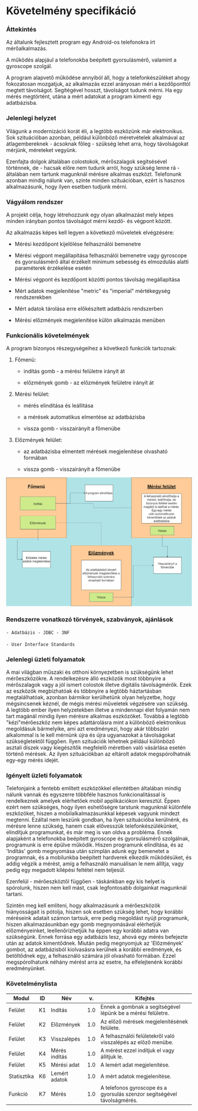 # Követelmény specifikáció

### Áttekintés

Az általunk fejlesztett program egy Android-os telefonokra írt mérőalkalmazás.

A működés alapjául a telefonokba beépített gyorsulásmérő, valamint a gyroscope szolgál.

A program alapvető működése annyiból áll, hogy a telefonkészüléket ahogy fokozatosan mozgatjuk, az alkalmazás ezzel arányosan méri a kezdőponttól megtett távolságot.
Segítégével hosszt, távolságot tudunk mérni. Ha egy mérés megtörtént, utána a mért adatokat a program kimenti egy adatbázisba.

### Jelenlegi helyzet

Világunk a modernizáció korát éli, a legtöbb eszközünk már elektronikus.
Sok szituációban azonban, például különböző méretvételek alkalmával az átlagembereknek - ácsoknak főleg - szükség lehet arra, hogy távolságokat mérjünk, méreteket vegyünk.

Ezenfajta dolgok általában colostokok, mérőszalagok segítsésével történnek, de - hacsak előre nem tudunk arról, hogy szükség lenne rá - általában
nem tartunk magunknál mérésre alkalmas eszközt. Telefonunk azonban mindig nálunk van, szinte minden szituációban, ezért is hasznos alkalmazásunk, hogy ilyen esetben tudjunk mérni.

### Vágyálom rendszer

A projekt célja, hogy létrehozzunk egy olyan alkalmazást mely képes minden irányban pontos 
távolságot mérni kezdő- és végpont között.

Az alkalmazás képes kell legyen a következő műveletek elvégzésére:

+ Mérési kezdőpont kijelölése felhasználói bemenetre

+ Mérési végpont megállapítása felhasználói bemenetre vagy gyroscope és gyorsulásmérő által érzékelt
minimum sebesség és elmozdulás alatti paraméterek érzékelése esetén

+ Mérési végpont és kezdőpont közötti pontos távolság megállapítása

+ Mért adatok megjelenítése "metric" és "imperial" mértékegység rendszerekben

+ Mért adatok tárolása erre előkészített adatbázis rendszerben

+ Mérési előzmények megjelenítése külön alkalmazás menüben

### Funkcionális követelmények

A program bizonyos részegységeihez a következő funkciók tartoznak:

 1. Főmenü:

    - indítás gomb - a mérési felületre irányít át
    
    - előzmények gomb - az előzmények felületre irányít át
    
 2. Mérési felület:
    
    - mérés elindítása és leállítása

    - a mérések automatikus elmentése az adatbázisba

    - vissza gomb - visszairányít a főmenübe

 3. Előzmények felület:

    - az adatbázisba elmentett mérések megjelenítése olvasható formában

    - vissza gomb - visszairányít a főmenübe
    
![](../media/funk_kov_abra.png)

### Rendszerre vonatkozó törvények, szabványok, ajánlások

    - Adatbázis - JDBC - 3NF

    - User Interface Standards

### Jelenlegi üzleti folyamatok

A mai világban műszaki és otthoni környezetben is szükségünk lehet mérőeszközökre. A rendelkezésre 
álló eszközök most többnyire a mérőszalagok vagy a jól ismert colostok illetve digitális 
távolságmérők. Ezek az eszközök megbízhatóak és többnyire a legtöbb háztartásban megtalálhatóak, 
azonban bármikor kerülhetünk olyan helyzetbe, hogy mégsincsenek kéznél, de mégis mérési műveletek 
végzésére van szükség. A legtöbb ember ilyen helyzetekben illetve a mindennapi élet folyamán nem 
tart magánál mindig ilyen mérésre alkalmas eszközöket. Továbbá a legtöbb "kézi"mérőeszköz nem képes 
adattárolásra mint a különböző elektronikus megoldásuk bármelyike, ami azt eredményezi, hogy akár 
többszöri alkalommal is le kell mérnünk újra és újra ugyanazokat a távolságokat szükségletektől 
függően. Ilyen szituációk lehetnek például különböző asztali díszek vagy kiegészítők megfelelő 
méretben való vásárlása esetén történő mérések. Az ilyen szituációkban az eltárolt adatok 
megspórolhatnák egy-egy mérés idejét.

### Igényelt üzleti folyamatok

Telefonjaink a fentebb említett eszközökkel ellentétben általában mindig nálunk vannak és egyszerre
többféle hasznos funkcionalitással is rendelkeznek amelyek elérhetőek mobil applikációkon keresztül.
Éppen ezért nem szükséges, hogy ilyen eshetőségre tarstunk magunknál különféle eszközöket, hiszen a
mobilalkalmazásunkkal képesek vagyunk mindezt megtenni. Ezáltal nem leszünk gondban, ha ilyen
szituációba kerülnénk, és mérésre lenne szükség, hanem csak elővesszük telefonkészülékünket,
elindítjuk programunkat, és már meg is van oldva a probléma. Ennek alapjaként a telefonokba
beépített gyroscope és gyorsulásmérő szolgálnak, programunk is erre épülve működik. Hiszen
programunk elindítása, és az 'Indítás' gomb megnyomása után szimplán adunk egy bemenetet a
programnak, és a mobilunkba beépített hardverek elkezdik működésüket, és addig végzik a mérést, amíg
a felhasználó manuálisan le nem állítja, vagy pedig egy megadott kilépési feltétel nem teljesül.

Ezenfelül - mérőeszköztől függően - táskánkban egy kis helyet is spórolunk, hiszen nem kell mást,
csak legfontosabb dolgainkat magunknál tartani.

Szintén meg kell említeni, hogy alkalmazásunk a mérőeszközök hiányosságait is pótolja, hiszen sok
esetben szükség lehet, hogy korábbi méréseink adatait számon tartsuk, erre pedig megoldást nyújt
programunk, hiszen alkalmazásunkban egy gomb megnyomásával elérhetjük előzményeinket,
leellenőrizhetjük ha éppen egy korábbi adatra van szükségünk. Ennek forrása egy adatbázis lesz, 
ahová egy mérés befejezte után az adatok kimentődnek. Miután pedig megnyomjuk az 'Előzmények' 
gombot, az adatbázisból kiolvasásra kerülnek a korábbi eredmények, és betöltődnek egy, a felhasználó
számára jól olvasható formában. Ezzel megspórolhatunk néhány mérést arra az esetre, ha elfelejtenénk
korábbi eredményünket.

### Követelménylista

| Modul       | ID  | Név           | v.  | Kifejtés                                                                 |
|-------------|-----|---------------|-----|--------------------------------------------------------------------------|
| Felület     | K1  | Indítás       | 1.0 | Ennek a gombnak a segítségével lépünk be a mérési felületre.             |
| Felület     | K2  | Előzmények    | 1.0 | Az előző mérések megjelenítésének felülete.                              |
| Felület     | K3  | Visszalépés   | 1.0 | A felhasználói felületekről való visszalépés az előző menübe.            |
| Felület     | K4  | Mérés indítás | 1.0 | A mérést ezzel indítjuk el vagy állítjuk le.                             |
| Felület     | K5  | Mérési adat   | 1.0 | A lemért adat megjelenítése.                                             |
| Statisztika | K6  | Lemért adatok | 1.0 | A mért adatok megjelenítése.                                             |
| Funkció     | K7  | Mérés         | 1.0 | A telefonos gyroscope és a gyorsulás szenzor segítségével távolságmérés. |